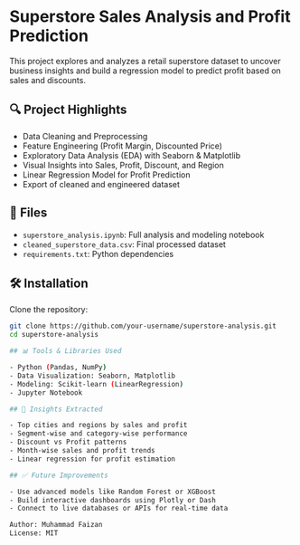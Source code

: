 # Superstore Sales Analysis and Profit Prediction

This project explores and analyzes a retail superstore dataset to uncover business insights and build a regression model to predict profit based on sales and discounts.

## 🔍 Project Highlights

- Data Cleaning and Preprocessing
- Feature Engineering (Profit Margin, Discounted Price)
- Exploratory Data Analysis (EDA) with Seaborn & Matplotlib
- Visual Insights into Sales, Profit, Discount, and Region
- Linear Regression Model for Profit Prediction
- Export of cleaned and engineered dataset

## 📁 Files

- `superstore_analysis.ipynb`: Full analysis and modeling notebook
- `cleaned_superstore_data.csv`: Final processed dataset
- `requirements.txt`: Python dependencies

## 🛠️ Installation

Clone the repository:

```bash
git clone https://github.com/your-username/superstore-analysis.git
cd superstore-analysis

## 📊 Tools & Libraries Used

- Python (Pandas, NumPy)
- Data Visualization: Seaborn, Matplotlib
- Modeling: Scikit-learn (LinearRegression)
- Jupyter Notebook

## 📌 Insights Extracted

- Top cities and regions by sales and profit
- Segment-wise and category-wise performance
- Discount vs Profit patterns
- Month-wise sales and profit trends
- Linear regression for profit estimation

## ✅ Future Improvements

- Use advanced models like Random Forest or XGBoost
- Build interactive dashboards using Plotly or Dash
- Connect to live databases or APIs for real-time data

Author: Muhammad Faizan
License: MIT
